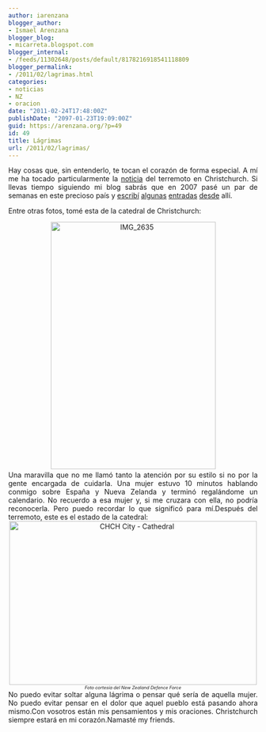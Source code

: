 ```yaml
---
author: iarenzana
blogger_author:
- Ismael Arenzana
blogger_blog:
- micarreta.blogspot.com
blogger_internal:
- /feeds/11302648/posts/default/8178216918541118809
blogger_permalink:
- /2011/02/lagrimas.html
categories:
- noticias
- NZ
- oracion
date: "2011-02-24T17:48:00Z"
publishDate: "2097-01-23T19:09:00Z"
guid: https://arenzana.org/?p=49
id: 49
title: Lágrimas
url: /2011/02/lagrimas/
---
```

<p style="text-align: justify;">
  Hay cosas que, sin entenderlo, te tocan el corazón de forma especial. A mí me ha tocado particularmente la <a href="http://www.elmundo.es/elmundo/2011/02/22/internacional/1298338516.html">noticia</a> del terremoto en Christchurch. Si llevas tiempo siguiendo mi blog sabrás que en 2007 pasé un par de semanas en este precioso país y <a href="http://iarenzana.squarespace.com/blog/2007/3/21/akaroa-delfines-y-david-hasselhoff-o-como-se-escriba.html">escribí</a> <a href="http://iarenzana.squarespace.com/blog/2007/3/19/de-vuelta-en-christchurch.html">algunas</a> <a href="http://iarenzana.squarespace.com/blog/2007/3/14/christchurch-a-invercargill-7-horas-de-carretera.html">entradas</a> <a href="http://iarenzana.squarespace.com/blog/2007/3/13/sydney-a-christchurch-conociendo-a-los-lugareos.html">desde</a> allí.
</p>

<p style="text-align: justify;">
  Entre otras fotos, tomé esta de la catedral de Christchurch:
</p>

<div style="text-align: center;">
  <a href="http://www.flickr.com/photos/abysm/5474891936/" title="IMG_2635 by Ismael Arenzana, on Flickr"><img loading="lazy" src="http://farm6.static.flickr.com/5172/5474891936_f49e1667e6.jpg" width="333" height="500" alt="IMG_2635" /></a><a href="http://www.flickr.com/photos/abysm/5474891936/" title="IMG_2635 by Ismael Arenzana, on Flickr"><br /></a>
</div>

<div style="text-align: center;">
</div>

<div style="text-align: justify;">
  Una maravilla que no me llamó tanto la atención por su estilo si no por la gente encargada de cuidarla. Una mujer estuvo 10 minutos hablando conmigo sobre España y Nueva Zelanda y terminó regalándome un calendario. No recuerdo a esa mujer y, si me cruzara con ella, no podría reconocerla. Pero puedo recordar lo que significó para mí.Después del terremoto, este es el estado de la catedral:
</div>

<div style="text-align: justify;">
</div>

<div style="text-align: center;">
  <a href="http://www.flickr.com/photos/nzdefenceforce/5469814540/" title="CHCH City - Cathedral by NZ Defence Force, on Flickr"><img loading="lazy" src="http://farm6.static.flickr.com/5094/5469814540_99b05b9742.jpg" width="500" height="331" alt="CHCH City - Cathedral" /></a>
</div>

<div style="text-align: center;">
  <span style="font-size: 9px;"><i>Foto cortesía del New Zealand Defence Force</i></span>
</div>



<div style="text-align: justify;">
  No puedo evitar soltar alguna lágrima o pensar qué sería de aquella mujer. No puedo evitar pensar en el dolor que aquel pueblo está pasando ahora mismo.Con vosotros están mis pensamientos y mis oraciones. Christchurch siempre estará en mi corazón.Namasté my friends.
</div>
